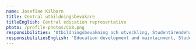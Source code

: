 ```yaml
---
name: Josefine Kilborn
title: Central utbildningsbevakare
titleEnglish: Central education representative
photo: /profile-photos/CUB.png
responsibilities: 'Utbildningsbevakning och utveckling, Studentärendehantering'
responsibilitiesEnglish: 'Education development and maintainment, Student issues handling'
---
```


